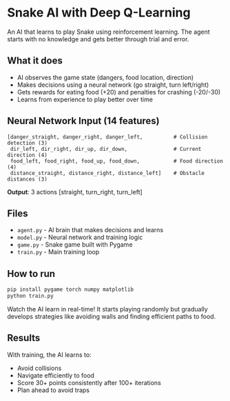 # Snake AI with Deep Q-Learning

An AI that learns to play Snake using reinforcement learning. The agent starts with no knowledge and gets better through trial and error.

## What it does

- AI observes the game state (dangers, food location, direction)
- Makes decisions using a neural network (go straight, turn left/right)
- Gets rewards for eating food (+20) and penalties for crashing (-20/-30)
- Learns from experience to play better over time

## Neural Network Input (14 features)

```
[danger_straight, danger_right, danger_left,          # Collision detection (3)
 dir_left, dir_right, dir_up, dir_down,               # Current direction (4) 
 food_left, food_right, food_up, food_down,           # Food direction (4)
 distance_straight, distance_right, distance_left]    # Obstacle distances (3)
```

**Output**: 3 actions [straight, turn_right, turn_left]

## Files

- `agent.py` - AI brain that makes decisions and learns
- `model.py` - Neural network and training logic
- `game.py` - Snake game built with Pygame
- `train.py` - Main training loop

## How to run

```bash
pip install pygame torch numpy matplotlib
python train.py
```

Watch the AI learn in real-time! It starts playing randomly but gradually develops strategies like avoiding walls and finding efficient paths to food.

## Results

With training, the AI learns to:
- Avoid collisions
- Navigate efficiently to food
- Score 30+ points consistently after 100+ iterations
- Plan ahead to avoid traps

